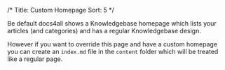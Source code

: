 /*
Title: Custom Homepage
Sort: 5
*/

Be default docs4all shows a Knowledgebase homepage which lists your articles (and categories) and has
a regular Knowledgebase design.

However if you want to override this page and have a custom homepage you can create an `index.md` file
in the `content` folder which will be treated like a regular page.
